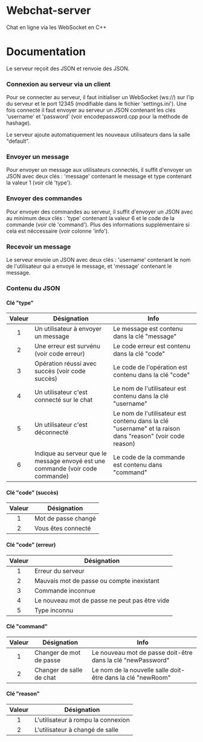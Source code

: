# Webchat-server
Chat en ligne via les WebSocket en C++

# Documentation

Le serveur reçoit des JSON et renvoie des JSON.

### Connexion au serveur via un client

Pour se connecter au serveur, il faut initialiser un WebSocket (ws://) sur l'ip du serveur et le port 12345 (modifiable dans le fichier 'settings.ini'). Une fois connecté il faut envoyer au serveur un JSON contenant les clés 'username' et 'password' (voir encodepassword.cpp pour la méthode de hashage).

Le serveur ajoute automatiquement les nouveaux utilisateurs dans la salle "default".

### Envoyer un message

Pour envoyer un message aux utilisateurs connectés, il suffit d'envoyer un JSON avec deux clés : 'message' contenant le message et type contenant la valeur 1 (voir clé 'type').

### Envoyer des commandes

Pour envoyer des commandes au serveur, il suffit d'envoyer un JSON avec au minimum deux clés : 'type' contenant la valeur 6 et le code de la commande (voir clé 'command'). Plus des informations supplémentaire si cela est néccessaire (voir colonne 'info').

### Recevoir un message

Le serveur envoie un JSON avec deux clés : 'username' contenant le nom de l'utilisateur qui a envoyé le message, et 'message' contenant le message.

### Contenu du JSON

#### Clé "type"

| Valeur  | Désignation | Info |
|:-------:|-------------|------|
| 1       | Un utilisateur à envoyer un message | Le message est contenu dans la clé "message" |
| 2       | Une erreur est survénu (voir code erreur) | Le code erreur est contenu dans la clé "code" |
| 3       | Opération réussi avec succès (voir code succès) | Le code de l'opération est contenu dans la clé "code" |
| 4       | Un utilisateur c'est connecté sur le chat | Le nom de l'utilisateur est contenu dans la clé "username" |
| 5       | Un utilisateur c'est déconnecté | Le nom de l'utilisateur est contenu dans la clé "username" et la raison dans "reason" (voir code reason) |
| 6       | Indique au serveur que le message envoyé est une commande (voir code commande) | Le code de la commande est contenu dans "command" |

#### Clé "code" (succès)

| Valeur  | Désignation |
|:-------:|-------------|
| 1       | Mot de passe changé |
| 2       | Vous êtes connecté  |

#### Clé "code" (erreur)

| Valeur  | Désignation |
|:-------:|-------------|
| 1       | Erreur du serveur |
| 2       | Mauvais mot de passe ou compte inexistant  |
| 3       | Commande inconnue  |
| 4       | Le nouveau mot de passe ne peut pas être vide  |
| 5       | Type inconnu  |

#### Clé "command"

| Valeur  | Désignation | Info |
|:-------:|-------------|------|
| 1       | Changer de mot de passe | Le nouveau mot de passe doit-être dans la clé "newPassword" |
| 2       | Changer de salle de chat  | Le nom de la nouvelle salle doit-être dans la clé "newRoom" |

#### Clé "reason"

| Valeur  | Désignation |
|:-------:|-------------|
| 1       | L'utilisateur à rompu la connexion |
| 2       | L'utilisateur à changé de salle |
